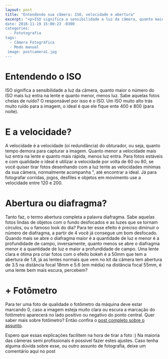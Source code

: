 ```yaml
---
layout: post
title: "Entendendo sua câmera: ISO, velocidade e abertura"
excerpt: "<p>ISO significa a sensibilidade a luz da câmera, quanto maior o número do ISO mais luz entra na lente e quanto menor, menos luz. Sabe aquelas fotos cheias de ruído? O responsável por isso é o ISO. Um ISO muito alto trás muito ruído para a imagem, o ideal é que ele fique ente 400 e 800 (para noite).</p>
date: 2016-11-19 15:00:23 -0300
categories: 
  - Fototografia
tags:
  - Câmera Fotográfica
  - Modo manual
 image: postcamera1.jpg
---
```


# Entendendo o ISO
ISO significa a sensibilidade a luz da câmera, quanto maior o número do ISO mais luz entra na lente e quanto menor, menos luz. Sabe aquelas fotos cheias de ruído? O responsável por isso é o ISO. Um ISO muito alto trás muito ruído para a imagem, o ideal é que ele fique ente 400 e 800 (para noite).

# E a velocidade?
A velocidade é a velocidade (oi redundância) do obturador, ou seja, quanto tempo demora para capturar a imagem. Quanto menor a velocidade mais luz entra na lente e quanto mais rápida, menos luz entra. Para fotos estáveis e com qualidade o ideal é utilizar a velocidade por volta de 60 ou 80, se você quiser tirar fotos desenhando com a luz tente as velocidades mínimas da sua câmera, normalmente acompanha ", até encontrar a ideal. Já para fotografar corridas, jogos, desfiles e objetos em movimento use a velocidade entre 120 e 200. 

# Abertura ou diafragma?
Tanto faz, o termo abertura completa a palavra diafragma. Sabe aquelas fotos lindas de objetos com o fundo desfocados e as luzes que se tornam círculos, ou o famoso look do dia? Para ter esse efeito é preciso diminuir o número de diafragma, a partir de 4 você já consegue um bom desfocado. Quando mais se abre o diafragma maior é a quantidade de luz e menor é a profundidade de campo, inversamente, quanto menos se abre o diafragma menor é a quantidade de luz e maior a profundidade de campo. Uma lente clara e ótima pra criar fotos com o efeito bokeh  é a 50mm que tem a abertura de 1.8, já as lentes normais que vem no kit da câmera tem abertura de 3.5 na distância focal 18mm e 5.6 (em média) na distância focal 55mm, é uma lente bem mais escura, percebem?

# + Fotômetro
Para ter uma foto de qualidade o fotômetro da máquina deve estar marcando 0, caso a imagem esteja muito clara ou escura a marcação do fotômetro aparecerá no lado positivo ou negativo do ponto central. Quer saber mais sobre fotômetro? Então confira o [post completo sobre o assunto](http://dudseofusca.com/fotometro/). 

Espero que essas explicações facilitem na hora de tirar a foto :) Na maioria das câmeras semi profissionais é possível fazer estes ajustes. Caso tenha alguma dúvida sobre esse, ou outro assunto de fotografia, deixe um comentário aqui no post

